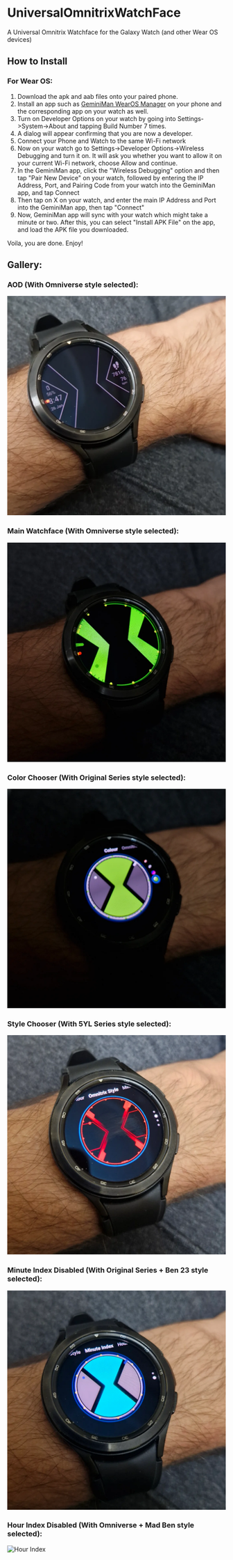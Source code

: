 # UniversalOmnitrixWatchFace
A Universal Omnitrix Watchface for the Galaxy Watch (and other Wear OS devices)

## How to Install

### For Wear OS:

1. Download the apk and aab files onto your paired phone.
2. Install an app such as [GeminiMan WearOS Manager](https://play.google.com/store/apps/details?id=com.geminiman.wearosmanager&hl=en_IN) on your phone and the corresponding app on your watch as well.
3. Turn on Developer Options on your watch by going into Settings->System->About and tapping Build Number 7 times.
4. A dialog will appear confirming that you are now a developer.
5. Connect your Phone and Watch to the same Wi-Fi network
6. Now on your watch go to Settings->Developer Options->Wireless Debugging and turn it on. It will ask you whether you want to allow it on your current Wi-Fi network, choose Allow and continue.
7. In the GeminiMan app, click the "Wireless Debugging" option and then tap "Pair New Device" on your watch, followed by entering the IP Address, Port, and Pairing Code from your watch into the GeminiMan app, and tap Connect
8. Then tap on X on your watch, and enter the main IP Address and Port into the GeminiMan app, then tap "Connect"
9. Now, GeminiMan app will sync with your watch which might take a minute or two. After this, you can select "Install APK File" on the app, and load the APK file you downloaded.

Voila, you are done. Enjoy!

## Gallery:

### AOD (With Omniverse style selected):

![AOD](AOD.png)

### Main Watchface (With Omniverse style selected):

![Omniverse](Omniverse.png)

### Color Chooser (With Original Series style selected):

![Color Chooser](Color_chooser.png)

### Style Chooser (With 5YL Series style selected):

![Style Chooser](Style_chooser.png)

### Minute Index Disabled (With Original Series + Ben 23 style selected):

![Minute Index](Minute_Index.png)

### Hour Index Disabled (With Omniverse + Mad Ben style selected):

![Hour Index](Hour_Index.png)
